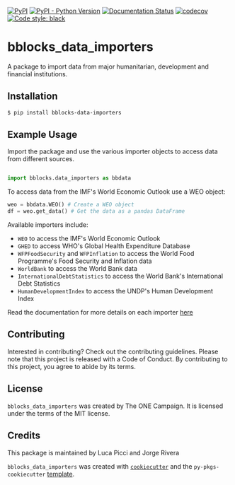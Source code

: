 [![PyPI](https://img.shields.io/pypi/v/bblocks_data_importers.svg)](https://pypi.org/project/bblocks_data_importers/)
[![PyPI - Python Version](https://img.shields.io/pypi/pyversions/bblocks_data_importers.svg)](https://pypi.org/project/bblocks_data_importers/)
[![Documentation Status](https://readthedocs.org/projects/bblocks-data-importers/badge/?version=latest)](https://bblocks-data-importers.readthedocs.io/en/latest/?badge=latest)
[![codecov](https://codecov.io/gh/ONEcampaign/bblocks_data_importers/branch/main/graph/badge.svg?token=YN8S1719NH)](https://codecov.io/gh/ONEcampaign/bblocks_data_importers)
[![Code style: black](https://img.shields.io/badge/code%20style-black-000000.svg)](https://github.com/psf/black)


# bblocks_data_importers

A package to import data from major humanitarian, development and financial institutions.

## Installation

```bash
$ pip install bblocks-data-importers
```

## Example Usage

Import the package and use the various importer objects to access data from different sources.

```python

import bblocks.data_importers as bbdata
```

To access data from the IMF's World Economic Outlook use a WEO object:

```python
weo = bbdata.WEO() # Create a WEO object
df = weo.get_data() # Get the data as a pandas DataFrame
```

Available importers include:
- `WEO` to access the IMF's World Economic Outlook
- `GHED` to access WHO's Global Health Expenditure Database
- `WFPFoodSecurity` and `WFPInflation` to access the World Food Programme's Food Security and Inflation data
- `WorldBank` to access the World Bank data
- `InternationalDebtStatistics` to access the World Bank's International Debt Statistics
- `HumanDevelopmentIndex` to access the UNDP's Human Development Index

Read the documentation for more details on each importer [here](https://bblocks-data-importers.readthedocs.io/en/latest/Importers/index.html)


## Contributing

Interested in contributing? Check out the contributing guidelines. Please note that this project is released with a Code of Conduct. By contributing to this project, you agree to abide by its terms.

## License

`bblocks_data_importers` was created by The ONE Campaign. It is licensed under the terms of the MIT license.

## Credits
This package is maintained by Luca Picci and Jorge Rivera

`bblocks_data_importers` was created with [`cookiecutter`](https://cookiecutter.readthedocs.io/en/latest/) and the `py-pkgs-cookiecutter` [template](https://github.com/py-pkgs/py-pkgs-cookiecutter).
